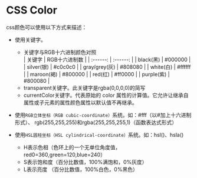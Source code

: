 # CSS Color

css颜色可以使用以下方式来描述：
- 使用关键字。
  + 关键字与RGB十六进制颜色对照   
    | 关键字 | RGB十六进制数 |
    | :------: | :------: |
    | black(黑) | #000000 |
    | silver(银) | #c0c0c0 |
    | gray/grey(灰) | #808080 |
    | white(白) | #ffffff |
    | maroon(褐) | #800000 |
    | red(红) | #ff0000 |
    | purple(紫) | #800080 |
  + transparent关键字。此关键字是rgba(0,0,0,0)的简写
  + currentColor关键字。代表原始的 color 属性的计算值。它允许让继承自属性或子元素的属性颜色属性以默认值不再继承。
    
- 使用``RGB立体坐标（RGB cubic-coordinate）``系统。如：#fff（以#加上十六进制形式）、 rgb(255,255,255)和rgba(255,255,255,1)（函数表达式形式）

- 使用``HSL圆柱坐标（HSL cylindrical-coordinate）``系统。如：hsl()、hsla()
  + H表示色相（色环上的一个无单位角度值， red0=360,green=120,blue=240）
  + S表示饱和度（百分比数值，100%满饱和，0%灰度）
  + L表示亮度 （百分比数值，100%白色，0%黑色）